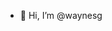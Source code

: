 - 👋 Hi, I’m @waynesg

<!---
waynesg/waynesg is a ✨ special ✨ repository because its `README.md` (this file) appears on your GitHub profile.
You can click the Preview link to take a look at your changes.
--->
